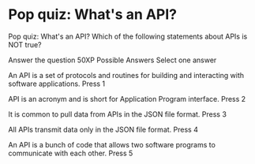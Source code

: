 # Pop quiz: What's an API?

Pop quiz: What's an API?
Which of the following statements about APIs is NOT true?

Answer the question
50XP
Possible Answers
Select one answer

An API is a set of protocols and routines for building and interacting with software applications.
Press
1

API is an acronym and is short for Application Program interface.
Press
2

It is common to pull data from APIs in the JSON file format.
Press
3

All APIs transmit data only in the JSON file format.
Press
4

An API is a bunch of code that allows two software programs to communicate with each other.
Press
5